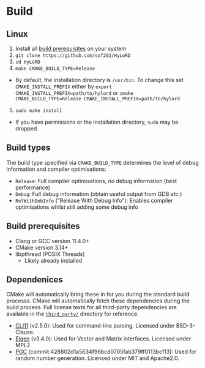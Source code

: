 # Build

## Linux

1) Install all [build prerequisites](#build-prerequisites) on your system
2) `git clone https://github.com/sof202/HyLoRD`
3) `cd HyLoRD`
4) `make CMAKE_BUILD_TYPE=Release`
  - By default, the installation directory is `/usr/bin`. To change this set
  `CMAKE_INSTALL_PREFIX` either by `export CMAKE_INSTALL_PREFIX=path/to/hylord`
  or `cmake CMAKE_BUILD_TYPE=Release CMAKE_INSTALL_PREFIX=path/to/hylord`
5) `sudo make install`
  - If you have permissions or the installation directory, `sudo` may be
  dropped

## Build types

The build type specified via `CMAKE_BUILD_TYPE` determines the level of debug
information and compiler optimisations:

- `Release`: Full compiler optimisations, no debug information (best
performance)
- `Debug`: Full debug information (obtain useful output from GDB *etc.*)
- `RelWithDebInfo` ("Release With Debug Info"): Enables compiler optimisations
whilst still adding some debug info

## Build prerequisites

- Clang or GCC version 11.4.0+
- CMake version 3.14+
- libpthread (POSIX Threads)
  - Likely already installed

## Dependenices

CMake will automatically bring these in for you during the standard build
processs. CMake will automatically fetch these dependencies during the build
process. Full license texts for all third-party dependencies are available in
the [`third_party/`](third_party/) directory for reference.

- [CLI11](https://github.com/CLIUtils/CLI11/) (v2.5.0): Used for command-line
parsing. Licensed under BSD-3-Clause.
- [Eigen](https://eigen.tuxfamily.org/index.php?title=Main_Page) (v3.4.0): Used
for Vector and Matrix interfaces. Licensed under MPL2.
- [PGC](https://www.pcg-random.org)
(commit:428802d1a5634f96bcd0705fab379ff0113bcf13): Used for random number
generation. Licensed under MIT and Apache2.0.
